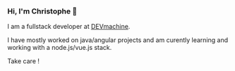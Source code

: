 ### Hi, I'm Christophe 👋
I am a fullstack developer at [DEVmachine](https://www.devmachine.fr/).

I have mostly worked on java/angular projects and am curently learning and working with a node.js/vue.js stack.

Take care !

